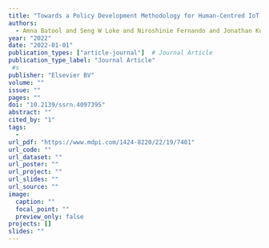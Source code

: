 ```yaml
---
title: "Towards a Policy Development Methodology for Human-Centred IoT Collectives"
authors:
  - Amna Batool and Seng W Loke and Niroshinie Fernando and Jonathan Kua
year: "2022"
date: "2022-01-01"
publication_types: ["article-journal"]  # Journal Article
publication_type_label: "Journal Article"
 #s
publisher: "Elsevier BV"
volume: ""
issue: ""
pages: ""
doi: "10.2139/ssrn.4097395"
abstract: ""
cited_by: "1"
tags:
  - 
url_pdf: "https://www.mdpi.com/1424-8220/22/19/7401"
url_code: ""
url_dataset: ""
url_poster: ""
url_project: ""
url_slides: ""
url_source: ""
image:
  caption: ""
  focal_point: ""
  preview_only: false
projects: []
slides: ""
---
```

